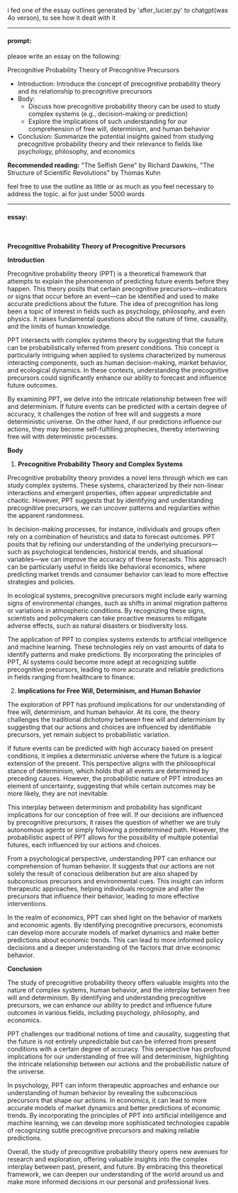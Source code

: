 i fed one of the essay outlines generated by 'after_lucier.py' to chatgpt(was 4o verson), to see how it dealt with it

________________________________________________________________
#### prompt:

please write an essay on the following:

Precognitive Probability Theory of Precognitive Precursors

* Introduction: Introduce the concept of precognitive probability theory and its relationship to precognitive precursors
* Body:
	+ Discuss how precognitive probability theory can be used to study complex systems (e.g., decision-making or prediction)
	+ Explore the implications of such understanding for our comprehension of free will, determinism, and human behavior
* Conclusion: Summarize the potential insights gained from studying precognitive probability theory and their relevance to fields like psychology, philosophy, and economics

**Recommended reading:** "The Selfish Gene" by Richard Dawkins, "The Structure of Scientific Revolutions" by Thomas Kuhn




feel free to use the outline as little or as much as you feel necessary to address the topic. ai for just under 5000 words

________________________________________________________________



#### essay:

<br>

**Precognitive Probability Theory of Precognitive Precursors**

**Introduction**

Precognitive probability theory (PPT) is a theoretical framework that attempts to explain the phenomenon of predicting future events before they happen. This theory posits that certain precognitive precursors—indicators or signs that occur before an event—can be identified and used to make accurate predictions about the future. The idea of precognition has long been a topic of interest in fields such as psychology, philosophy, and even physics. It raises fundamental questions about the nature of time, causality, and the limits of human knowledge.

PPT intersects with complex systems theory by suggesting that the future can be probabilistically inferred from present conditions. This concept is particularly intriguing when applied to systems characterized by numerous interacting components, such as human decision-making, market behavior, and ecological dynamics. In these contexts, understanding the precognitive precursors could significantly enhance our ability to forecast and influence future outcomes.

By examining PPT, we delve into the intricate relationship between free will and determinism. If future events can be predicted with a certain degree of accuracy, it challenges the notion of free will and suggests a more deterministic universe. On the other hand, if our predictions influence our actions, they may become self-fulfilling prophecies, thereby intertwining free will with deterministic processes.

**Body**

1. **Precognitive Probability Theory and Complex Systems**

Precognitive probability theory provides a novel lens through which we can study complex systems. These systems, characterized by their non-linear interactions and emergent properties, often appear unpredictable and chaotic. However, PPT suggests that by identifying and understanding precognitive precursors, we can uncover patterns and regularities within the apparent randomness.

In decision-making processes, for instance, individuals and groups often rely on a combination of heuristics and data to forecast outcomes. PPT posits that by refining our understanding of the underlying precursors—such as psychological tendencies, historical trends, and situational variables—we can improve the accuracy of these forecasts. This approach can be particularly useful in fields like behavioral economics, where predicting market trends and consumer behavior can lead to more effective strategies and policies.

In ecological systems, precognitive precursors might include early warning signs of environmental changes, such as shifts in animal migration patterns or variations in atmospheric conditions. By recognizing these signs, scientists and policymakers can take proactive measures to mitigate adverse effects, such as natural disasters or biodiversity loss.

The application of PPT to complex systems extends to artificial intelligence and machine learning. These technologies rely on vast amounts of data to identify patterns and make predictions. By incorporating the principles of PPT, AI systems could become more adept at recognizing subtle precognitive precursors, leading to more accurate and reliable predictions in fields ranging from healthcare to finance.

2. **Implications for Free Will, Determinism, and Human Behavior**

The exploration of PPT has profound implications for our understanding of free will, determinism, and human behavior. At its core, the theory challenges the traditional dichotomy between free will and determinism by suggesting that our actions and choices are influenced by identifiable precursors, yet remain subject to probabilistic variation.

If future events can be predicted with high accuracy based on present conditions, it implies a deterministic universe where the future is a logical extension of the present. This perspective aligns with the philosophical stance of determinism, which holds that all events are determined by preceding causes. However, the probabilistic nature of PPT introduces an element of uncertainty, suggesting that while certain outcomes may be more likely, they are not inevitable.

This interplay between determinism and probability has significant implications for our conception of free will. If our decisions are influenced by precognitive precursors, it raises the question of whether we are truly autonomous agents or simply following a predetermined path. However, the probabilistic aspect of PPT allows for the possibility of multiple potential futures, each influenced by our actions and choices.

From a psychological perspective, understanding PPT can enhance our comprehension of human behavior. It suggests that our actions are not solely the result of conscious deliberation but are also shaped by subconscious precursors and environmental cues. This insight can inform therapeutic approaches, helping individuals recognize and alter the precursors that influence their behavior, leading to more effective interventions.

In the realm of economics, PPT can shed light on the behavior of markets and economic agents. By identifying precognitive precursors, economists can develop more accurate models of market dynamics and make better predictions about economic trends. This can lead to more informed policy decisions and a deeper understanding of the factors that drive economic behavior.

**Conclusion**

The study of precognitive probability theory offers valuable insights into the nature of complex systems, human behavior, and the interplay between free will and determinism. By identifying and understanding precognitive precursors, we can enhance our ability to predict and influence future outcomes in various fields, including psychology, philosophy, and economics.

PPT challenges our traditional notions of time and causality, suggesting that the future is not entirely unpredictable but can be inferred from present conditions with a certain degree of accuracy. This perspective has profound implications for our understanding of free will and determinism, highlighting the intricate relationship between our actions and the probabilistic nature of the universe.

In psychology, PPT can inform therapeutic approaches and enhance our understanding of human behavior by revealing the subconscious precursors that shape our actions. In economics, it can lead to more accurate models of market dynamics and better predictions of economic trends. By incorporating the principles of PPT into artificial intelligence and machine learning, we can develop more sophisticated technologies capable of recognizing subtle precognitive precursors and making reliable predictions.

Overall, the study of precognitive probability theory opens new avenues for research and exploration, offering valuable insights into the complex interplay between past, present, and future. By embracing this theoretical framework, we can deepen our understanding of the world around us and make more informed decisions in our personal and professional lives.